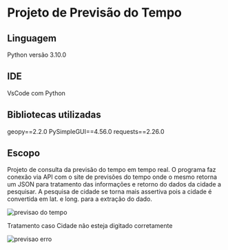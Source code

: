 # Projeto de Previsão do Tempo

## Linguagem
Python versão 3.10.0

## IDE
VsCode com Python

## Bibliotecas utilizadas
geopy==2.2.0
PySimpleGUI==4.56.0
requests==2.26.0

## Escopo 

Projeto de consulta da previsão do tempo em tempo real. O programa faz conexão via API com o site de previsões do tempo onde o mesmo retorna um JSON para tratamento das informações e retorno do dados da cidade a pesquisar. A pesquisa de cidade se torna mais assertiva pois a cidade é convertida em lat. e long. para a extração do dado.

![previsao do tempo](https://user-images.githubusercontent.com/95966908/152354185-29644834-3f13-4fee-ad50-23ef96fdbd90.PNG)

Tratamento caso Cidade não esteja digitado corretamente

![previsao erro](https://user-images.githubusercontent.com/95966908/152354194-b1233923-66ed-441d-8ee2-4de95a313dd0.PNG)
